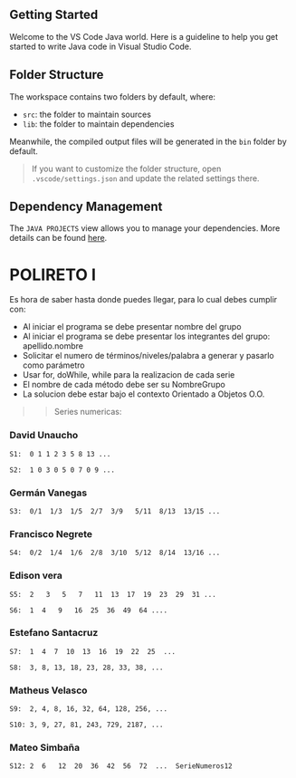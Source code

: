 ## Getting Started

Welcome to the VS Code Java world. Here is a guideline to help you get started to write Java code in Visual Studio Code.

## Folder Structure

The workspace contains two folders by default, where:

- `src`: the folder to maintain sources
- `lib`: the folder to maintain dependencies

Meanwhile, the compiled output files will be generated in the `bin` folder by default.

> If you want to customize the folder structure, open `.vscode/settings.json` and update the related settings there.

## Dependency Management

The `JAVA PROJECTS` view allows you to manage your dependencies. More details can be found [here](https://github.com/microsoft/vscode-java-dependency#manage-dependencies).


# POLIRETO I

Es hora de saber hasta donde puedes llegar, para lo cual debes cumplir con:

- Al iniciar el programa se debe presentar nombre del grupo
- Al iniciar el programa se debe presentar los integrantes del grupo:  apellido.nombre
- Solicitar el numero de términos/niveles/palabra a generar y pasarlo como parámetro
- Usar for, doWhile, while para la realizacion de cada serie
- El nombre de cada método debe ser su NombreGrupo
- La solucion debe estar bajo el contexto Orientado a Objetos O.O.

>> Series numericas:
### David Unaucho
	S1:  0 1 1 2 3 5 8 13 ...      
	
    S2:  1 0 3 0 5 0 7 0 9 ...
###	Germán Vanegas
    S3:  0/1  1/3  1/5  2/7  3/9   5/11  8/13  13/15 ...
### Francisco Negrete
    S4:  0/2  1/4  1/6  2/8  3/10  5/12  8/14  13/16 ...
### Edison vera
    S5:  2	 3	 5 	 7	 11	 13	 17	 19	 23	 29	 31	...
	
	S6:  1  4   9   16  25  36  49  64 ....
### Estefano Santacruz
    S7:  1  4  7  10  13  16  19  22  25  ...

    S8:  3, 8, 13, 18, 23, 28, 33, 38, ...
###	Matheus Velasco
    S9:  2, 4, 8, 16, 32, 64, 128, 256, ...

    S10: 3, 9, 27, 81, 243, 729, 2187, ...
### Mateo Simbaña
    S12: 2  6   12  20  36  42  56  72  ...  SerieNumeros12

